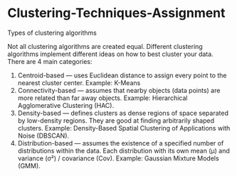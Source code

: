 # Clustering-Techniques-Assignment

Types of clustering algorithms

Not all clustering algorithms are created equal. 
Different clustering algorithms implement different ideas on how to best cluster your data. 
There are 4 main categories:
1. Centroid-based — uses Euclidean distance to assign every point to the nearest cluster center. Example: K-Means
2. Connectivity-based — assumes that nearby objects (data points) are more related than far away objects. Example: Hierarchical Agglomerative Clustering (HAC).
3. Density-based — defines clusters as dense regions of space separated by low-density regions. They are good at finding arbitrarily shaped clusters. Example: Density-Based Spatial Clustering of Applications with Noise (DBSCAN).
4. Distribution-based — assumes the existence of a specified number of distributions within the data. Each distribution with its own mean (μ) and variance (σ²) / covariance (Cov). Example: Gaussian Mixture Models (GMM).
